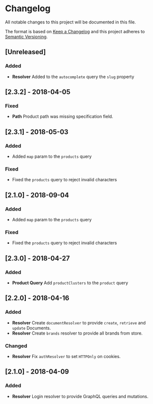 # Changelog

All notable changes to this project will be documented in this file.

The format is based on [Keep a Changelog](http://keepachangelog.com/en/1.0.0/)
and this project adheres to [Semantic Versioning](http://semver.org/spec/v2.0.0.html).

## [Unreleased]

### Added

* **Resolver** Added to the `autocomplete` query the `slug` property

## [2.3.2] - 2018-04-05

### Fixed

* **Path** Product path was missing specification field.

## [2.3.1] - 2018-05-03

### Added

* Added `map` param to the `products` query

### Fixed

* Fixed the `products` query to reject invalid characters

## [2.1.0] - 2018-09-04

### Added

* Added `map` param to the `products` query

### Fixed

* Fixed the `products` query to reject invalid characters

## [2.3.0] - 2018-04-27

### Added

* **Product Query** Add `productClusters` to the `product` query

## [2.2.0] - 2018-04-16

### Added

* **Resolver** Create `documentResolver` to provide `create`, `retrieve` and `update` Documents.
* **Resolver** Create `brands` resolver to provide all brands from store.

### Changed

* **Resolver** Fix `authResolver` to set `HTTPOnly` on cookies.

## [2.1.0] - 2018-04-09

### Added

* **Resolver** Login resolver to provide GraphQL queries and mutations.
